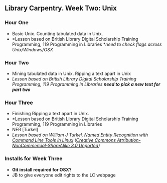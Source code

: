 ## Library Carpentry. Week Two: Unix

### Hour One
- Basic Unix. Counting tabulated data in Unix.
- *Lesson based on British Library Digital Scholarship Training Programming, 119 Programming in Libraries **need to check flags across Unix/Windows/OSX*

### Hour Two
- Mining tabulated data in Unix. Ripping a text apart in Unix
- *Lesson based on British Library Digital Scholarship Training Programming, 119 Programming in Libraries **need to pick a new text for part two***

### Hour Three
- Finishing Ripping a text apart in Unix.
- *Lesson based on British Library Digital Scholarship Training Programming, 119 Programming in Libraries
- NER [Turkel]
- *Lesson based on William J Turkel, [Named Entity Recognition with Command Line Tools in Linux](http://williamjturkel.net/2013/06/30/named-entity-recognition-with-command-line-tools-in-linux/) ([Creative Commons Attribution-NonCommercial-ShareAlike 3.0 Unported](http://creativecommons.org/licenses/by-nc-sa/3.0/))*

### Installs for Week Three
- **Git install required for OSX?**
- JB to give everyone edit rights to the LC webpage
